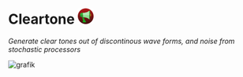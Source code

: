 # Cleartone  ![Loudspeaker](static/images/icon-32.png)

*Generate clear tones out of discontinous wave forms, and noise from stochastic processors*

<img width="626" alt="grafik" src="https://github.com/user-attachments/assets/2a866c8e-50b4-47c6-a780-65b2b42a9872" />
